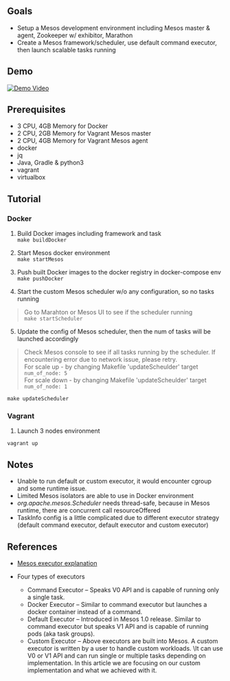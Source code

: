 ## Goals 
- Setup a Mesos development environment including Mesos master & agent, Zookeeper w/ exhibitor, Marathon      
- Create a Mesos framework/scheduler, use default command executor, then launch scalable tasks running   

## Demo
[![Demo Video](http://img.youtube.com/vi/FYWyFBmAv-Q/0.jpg)](https://www.youtube.com/watch?v=FYWyFBmAv-Q)
      
## Prerequisites 
- 3 CPU, 4GB Memory for Docker
- 2 CPU, 2GB Memory for Vagrant Mesos master
- 2 CPU, 4GB Memory for Vagrant Mesos agent
- docker      
- jq      
- Java, Gradle & python3      
- vagrant
- virtualbox

## Tutorial 
### Docker
1. Build Docker images including framework and task      
``` make buildDocker ``` 

2. Start Mesos docker environment    
``` make startMesos ``` 

3. Push built Docker images to the docker registry in docker-compose env      
``` make pushDocker ``` 

4. Start the custom Mesos scheduler w/o any configuration, so no tasks running      
> Go to Marahton or Mesos UI to see if the scheduler running    
 ``` make startScheduler ``` 

5. Update the config of Mesos scheduler, then the num of tasks will be launched accordingly        
> Check Mesos console to see if all tasks running by the scheduler. If encountering error due to network issue, please retry.    
  For scale up - by changing Makefile 'updateScheulder' target    
  `num_of_node: 5`    
  For scale down - by changing Makefile 'updateScheulder' target    
`num_of_node: 1`   
  
``` make updateScheduler ```   

### Vagrant
1. Launch 3 nodes environment 

```
vagrant up
```

## Notes  
- Unable to run default or custom executor, it would encounter cgroup and some runtime issue.    
- Limited Mesos isolators are able to use in Docker environment    
- *org.apache.mesos.Scheduler* needs thread-safe, because in Mesos runtime, there are concurrent call resourceOffered    
- TaskInfo config is a little complicated due to different executor strategy (default command executor, default executor and custom executor)    
    
## References   
- [Mesos executor explanation](https://allegro.tech/2018/01/mesos_executor.html)    
    
- Four types of executors  
   - Command Executor – Speaks V0 API and is capable of running only a single task.    
   - Docker Executor – Similar to command executor but launches a docker container instead of a command.    
   - Default Executor – Introduced in Mesos 1.0 release. Similar to command executor but speaks V1 API and is capable of running pods (aka task groups).    
   - Custom Executor – Above executors are built into Mesos. A custom executor is written by a user to handle custom workloads. \It can use V0 or V1 API and can run single or multiple tasks depending on implementation. In this article we are focusing on our custom implementation and what we achieved with it.
   
